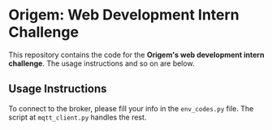 # Origem: Web Development Intern Challenge

This repository contains the code for the **Origem's web development intern challenge**. The usage instructions and so on are below.

## Usage Instructions

To connect to the broker, please fill your info in the `env_codes.py` file. The script at `mqtt_client.py` handles the rest.

